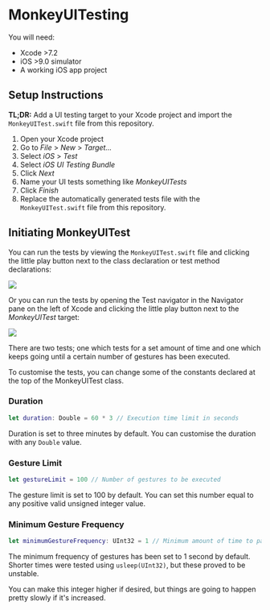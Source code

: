 # MonkeyUITesting

You will need:

* Xcode >7.2
* iOS >9.0 simulator
* A working iOS app project

## Setup Instructions

**TL;DR:** Add a UI testing target to your Xcode project and import the `MonkeyUITest.swift` file from this repository.

1. Open your Xcode project
2. Go to *File* > *New* > *Target...*
3. Select *iOS* > *Test*
4. Select *iOS UI Testing Bundle*
5. Click *Next*
5. Name your UI tests something like *MonkeyUITests*
6. Click *Finish*
7. Replace the automatically generated tests file with the `MonkeyUITest.swift` file from this repository.

## Initiating MonkeyUITest

You can run the tests by viewing the `MonkeyUITest.swift` file and clicking the little play button next to the class declaration or test method declarations:

<img src="http://i66.tinypic.com/2qbcdgi.png" />

Or you can run the tests by opening the Test navigator in the Navigator pane on the left of Xcode and clicking the little play button next to the *MonkeyUITest* target:

<img src="http://i68.tinypic.com/hur12g.png" />

There are two tests; one which tests for a set amount of time and one which keeps going until a certain number of gestures has been executed.

To customise the tests, you can change some of the constants declared at the top of the MonkeyUITest class.

### Duration

```swift
let duration: Double = 60 * 3 // Execution time limit in seconds
```

Duration is set to three minutes by default. You can customise the duration with any `Double` value.

### Gesture Limit

```swift
let gestureLimit = 100 // Number of gestures to be executed
```

The gesture limit is set to 100 by default. You can set this number equal to any positive valid unsigned integer value.

### Minimum Gesture Frequency

```swift
let minimumGestureFrequency: UInt32 = 1 // Minimum amount of time to pass between gestures in seconds
```

The minimum frequency of gestures has been set to 1 second by default. Shorter times were tested using `usleep(UInt32)`, but these proved to be unstable.

You can make this integer higher if desired, but things are going to happen pretty slowly if it's increased.
